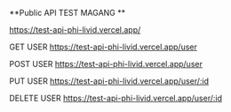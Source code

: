 **Public API TEST MAGANG **

https://test-api-phi-livid.vercel.app/ 

GET USER https://test-api-phi-livid.vercel.app/user

POST USER https://test-api-phi-livid.vercel.app/user

PUT USER https://test-api-phi-livid.vercel.app/user/:id

DELETE USER https://test-api-phi-livid.vercel.app/user/:id
